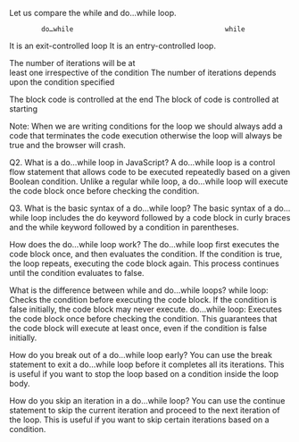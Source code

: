 Let us compare the while and do…while loop.

            do…while	                                  while
It is an exit-controlled loop	                It is an entry-controlled loop.

The number of iterations will be at  
least one irrespective of the condition	        The number of iterations depends upon the condition specified

The block code is controlled at the end       	The block of code is controlled at starting

Note: When we are writing conditions for the loop we should always add a code that terminates the code execution otherwise the loop will always be true and the browser will crash.

Q2. What is a do…while loop in JavaScript?
    A do…while loop is a control flow statement that allows code to be executed repeatedly based on a given Boolean condition. Unlike a regular while loop, a do…while loop will execute the code block once before checking the condition.


Q3. What is the basic syntax of a do…while loop?
    The basic syntax of a do…while loop includes the do keyword followed by a code block in curly braces and the while keyword followed by a condition in parentheses.


How does the do…while loop work?
    The do…while loop first executes the code block once, and then evaluates the condition. If the condition is true, the loop repeats, executing the code block again. This process continues until the condition evaluates to false.


What is the difference between while and do…while loops?
    while loop: Checks the condition before executing the code block. If the condition is false initially, the code block may never execute.
    do…while loop: Executes the code block once before checking the condition. This guarantees that the code block will execute at least once, even if the condition is false initially.

How do you break out of a do…while loop early?
    You can use the break statement to exit a do…while loop before it completes all its iterations. This is useful if you want to stop the loop based on a condition inside the loop body.


How do you skip an iteration in a do…while loop?
    You can use the continue statement to skip the current iteration and proceed to the next iteration of the loop. This is useful if you want to skip certain iterations based on a condition.